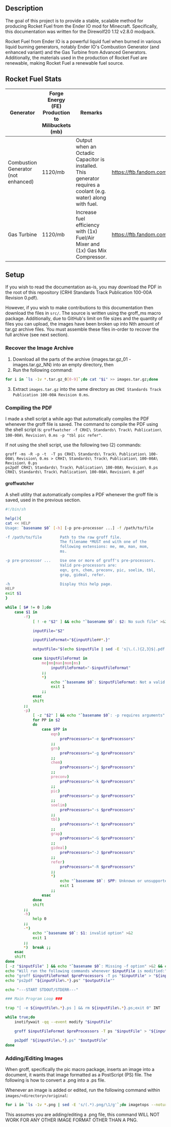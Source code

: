 ## Description

The goal of this project is to provide a stable, scalable method for producing Rocket Fuel from the Ender IO mod for Minecraft. Specifically, this documentation was written for the Direwolf20 1.12 v2.8.0 modpack.

Rocket Fuel from Ender IO is a powerful liquid fuel when burned in various liquid burning generators, notably Ender IO's Combustion Generator (and enhanced variant) and the Gas Turbine from Advanced Generators. Additionally, the materials used in the production of Rocket Fuel are renewable, making Rocket Fuel a renewable fuel source.

## Rocket Fuel Stats

Generator | Forge Energy (FE) Production to Milibuckets (mb) | Remarks | Source
--------- | ------------------------------------ | ------- | ------
Combustion Generator (not enhanced) | 1120/mb | Output when an Octadic Capacitor is installed. This generator requires a coolant (e.g. water) along with fuel. | https://ftb.fandom.com/wiki/Combustion_Generator_(Ender_IO)
Gas Turbine | 1120/mb | Increase fuel efficiency with (1x) Fuel/Air Mixer and (1x) Gas Mix Compressor. | https://ftb.fandom.com/wiki/Gas_Turbine_Controller

## Setup
If you wish to read the documentation as-is, you may download the PDF in the root of this repository (CRHI Standards Track Publication 100-00A Revision 0.pdf).

However, if you wish to make contributions to this documentation then download the files in `src/`. The source is written using the groff_ms macro package. Additionally, due to GitHub's limit on file sizes and the quantity of files you can upload, the images have been broken up into Nth amount of tar.gz archive files. You must assemble these files in-order to recover the full archive (see next section).

### Recover the Image Archive
1. Download all the parts of the archive (images.tar.gz_01 - images.tar.gz_NN) into an empty directory, then
2. Run the following command:
```bash
for i in `ls -1v *.tar.gz_0[0-9]`;do cat "$i" >> images.tar.gz;done
```
3. Extract `images.tar.gz` into the same directory as `CRHI Standards Track Publication 100-00A Revision 0.ms`.

### Compiling the PDF
I made a shell script a while ago that automatically compiles the PDF whenever the groff file is saved. The command to compile the PDF using the shell script is: `groffwatcher -f CRHI\ Standards\ Track\ Publication\ 100-00A\ Revision\ 0.ms -p "tbl pic refer"`.

If not using the shell script, use the following two (2) commands:
```
groff -ms -R -p -t  -T ps CRHI\ Standards\ Track\ Publication\ 100-00A\ Revision\ 0.ms > CRHI\ Standards\ Track\ Publication\ 100-00A\ Revision\ 0.ps
ps2pdf CRHI\ Standards\ Track\ Publication\ 100-00A\ Revision\ 0.ps CRHI\ Standards\ Track\ Publication\ 100-00A\ Revision\ 0.pdf
```

#### groffwatcher
A shell utility that automatically compiles a PDF whenever the groff file is saved, used in the previous section.
```sh
#!/bin/sh

help(){
cat << HELP
Usage: `basename $0` [-h] [-p pre-processor ...] -f /path/to/file

-f /path/to/file        Path to the raw groff file.
                        The filename *MUST end with one of the
                        following extensions: me, mm, man, mom,
                        ms.

-p pre-processor ...    Use one or more of groff's pre-processors.
                        Valid pre-processors are: 
                        eqn, grn, chem, preconv, pic, soelim, tbl,
                        grap, gideal, refer.

-h                      Display this help page.
HELP
exit $1
}

while [ $# != 0 ];do
    case $1 in
        -f)
            [ ! -e "$2" ] && echo "`basename $0`: $2: No such file" >&2 && exit 1

            inputFile="$2"

            inputFileFormat="${inputFile##*.}"

            outputFile="$(echo $inputFile | sed -E 's|\.(.){2,3}$|.pdf|')"

            case $inputFileFormat in
                me|mm|man|mom|ms)
                    inputFileFormat="-$inputFileFormat"
                ;;
                *)
                    echo "`basename $0`: $inputFileFormat: Not a valid groff filename extension" >&2
                    exit 1
                ;;
            esac
            shift
        ;;
        -p)
            [ -z "$2" ] && echo "`basename $0`: -p requires arguments" >&2 && exit 1
            for PP in $2
            do
                case $PP in
                    eqn)
                        preProcessors="-e $preProcessors"
                    ;;
                    grn)
                        preProcessors="-g $preProcessors"
                    ;;
                    chem)
                        preProcessors="-j $preProcessors"
                    ;;
                    preconv)
                        preProcessors="-k $preProcessors"
                    ;;
                    pic)
                        preProcessors="-p $preProcessors"
                    ;;
                    soelim)
                        preProcessors="-s $preProcessors"
                    ;;
                    tbl)
                        preProcessors="-t $preProcessors"
                    ;;
                    grap)
                        preProcessors="-G $preProcessors"
                    ;;
                    gideal)
                        preProcessors="-J $preProcessors"
                    ;;
                    refer)
                        preProcessors="-R $preProcessors"
                    ;;
                    *)
                        echo "`basename $0`: $PP: Unknown or unsupported pre-processor" >&2
                        exit 1
                    ;;
                esac
            done
            shift
        ;;
        -h)
            help 0
        ;;
        -*)
            echo "`basename $0`: $1: invalid option" >&2
            exit 1
        ;;
        *)  break ;;
    esac
    shift
done
[ -z "$inputFile" ] && echo "`basename $0`: Missing -f option" >&2 && exit 1
echo "Will run the following commands whenever $inputFile is modified:"
echo "groff $inputFileFormat $preProcessors -T ps "$inputFile" > "${inputFile%.*}.ps""
echo "ps2pdf "${inputFile%.*}.ps" "$outputFile""

echo "---START STDOUT/STDERR---"

### Main Program Loop ###

trap "[ -e ${inputFile%.*}.ps ] && rm ${inputFile%.*}.ps;exit 0" INT

while true;do
    inotifywait -qq --event modify "$inputFile"

    groff $inputFileFormat $preProcessors -T ps "$inputFile" > "${inputFile%.*}.ps"

    ps2pdf "${inputFile%.*}.ps" "$outputFile"
done
```

### Adding/Editing Images

When groff, specifically the pic macro package, inserts an image into a document, it wants that image formatted as a PostScript (PS) file. The following is how to convert a .png into a .ps file.

Whenever an image is added or edited, run the following command within `images/<directory>/original`:
```bash
for i in `ls -1v *.png | sed -E 's/(.*).png/\1/g'`;do imagetops --noturn "$i".png > ../ps/"$i".ps;done
```
This assumes you are adding/editing a .png file, this command WILL NOT WORK FOR ANY OTHER IMAGE FORMAT OTHER THAN A PNG.
